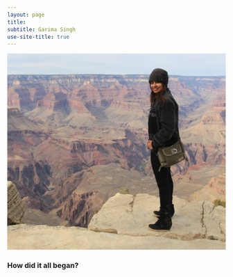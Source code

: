 ```yaml
---
layout: page
title:
subtitle: Garima Singh
use-site-title: true
---
```


![](/assets/img/GS.jpg)


### How did it all began?

